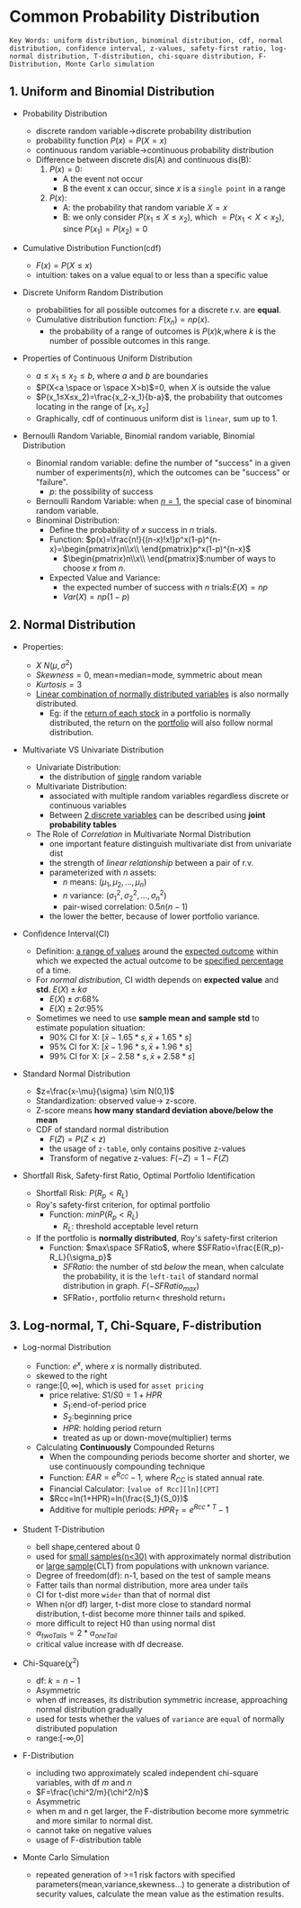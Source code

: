 # Common Probability Distribution

```
Key Words: uniform distribution, binominal distribution, cdf, normal distribution, confidence interval, z-values, safety-first ratio, log-normal distribution, T-distribution, chi-square distribution, F-Distribution, Monte Carlo simulation
```

## 1. Uniform and Binomial Distribution

- Probability Distribution

  - discrete random variable→discrete probability distribution
  - probability function $P(x)=P(X=x)$
  - continuous random variable→continuous probability distribution
  - Difference between discrete dis(A) and continuous dis(B):
    1.  $P(x)=0$:
        - A the event not occur
        - B the event x can occur, since $x$ is a `single point` in a range
    2.  $P(x)$:
        - A: the probability that random variable $X=x$
        - B: we only consider $P(x_1≤X≤x_2)$, which $=P(x_1<X<x_2)$, since $P(x_1)=P(x_2)=0$

- Cumulative Distribution Function(cdf)

  - $F(x)=P(X≤x)$
  - intuition: takes on a value equal to or less than a specific value

- Discrete Uniform Random Distribution
  - probabilities for all possible outcomes for a discrete r.v. are **equal**.
  - Cumulative distribution function: $F(x_n)=np(x)$.
    - the probability of a range of outcomes is $P(x)k$,where $k$ is the number of possible outcomes in this range.
- Properties of Continuous Uniform Distribution

  - $a≤x_1≤x_2≤b$, where $a$ and $b$ are boundaries
  - $P(X<a \space or \space X>b)$=0, when $X$ is outside the value
  - $P(x_1≤X≤x_2)=\frac{x_2-x_1}{b-a}$, the probability that outcomes locating in the range of $[x_1,x_2]$
  - Graphically, cdf of continuous uniform dist is `linear`, sum up to 1.

- Bernoulli Random Variable, Binomial random variable, Binomial Distribution
  - Binomial random variable: define the number of "success" in a given number of experiments($n$), which the outcomes can be "success" or "failure".
    - $p$: the possibility of success
  - Bernoulli Random Variable: when <u>$n=1$</u>, the special case of binominal random variable.
  - Binominal Distribution:
    - Define the probability of $x$ success in $n$ trials.
    - Function: $p(x)=\frac{n!}{(n-x)!x!}p^x(1-p)^{n-x}=\begin{pmatrix}n\\x\\ \end{pmatrix}p^x(1-p)^{n-x}$
      - $\begin{pmatrix}n\\x\\ \end{pmatrix}$:number of ways to choose $x$ from $n$.
    - Expected Value and Variance:
      - the expected number of success with $n$ trials:$E(X)=np$
      - $Var(X)=np(1-p)$

## 2. Normal Distribution

- Properties:
  - $X~N(\mu,\sigma^2)$
  - $Skewness=0$, mean=median=mode, symmetric about mean
  - $Kurtosis=3$
  - <u>Linear combination of normally distributed variables</u> is also normally distributed.
    - Eg: if the <u>return of each stock</u> in a portfolio is normally distributed, the return on the <u>portfolio</u> will also follow normal distribution.
- Multivariate VS Univariate Distribution

  - Univariate Distribution:
    - the distribution of <u>single</u> random variable
  - Multivariate Distribution:
    - associated with multiple random variables regardless discrete or continuous variables
    - Between <u>2 discrete variables</u> can be described using **joint probability tables**
  - The Role of _Correlation_ in Multivariate Normal Distribution
    - one important feature distinguish multivariate dist from univariate dist
    - the strength of _linear relationship_ between a pair of r.v.
    - parameterized with $n$ assets:
      - $n$ means: $(\mu_1,\mu_2,...,\mu_n)$
      - $n$ variance: $(\sigma_1^2,\sigma_2^2,...,\sigma_n^2)$
      - pair-wised correlation: $0.5n(n-1)$
    - the lower the better, because of lower portfolio variance.

- Confidence Interval(CI)

  - Definition: <u>a range of values</u> around the <u>expected outcome</u> within which we expected the actual outcome to be <u>specified percentage</u> of a time.
  - For _normal distribution_, CI width depends on **expected value** and **std**. $E(X)±k\sigma$
    - $E(X)±\sigma$:68%
    - $E(X)±2\sigma$:95%
  - Sometimes we need to use **sample mean and sample std** to estimate population situation:
    - 90% CI for X: $[\bar{x}-1.65*s,\bar{x}+1.65*s]$
    - 95% CI for X: $[\bar{x}-1.96*s,\bar{x}+1.96*s]$
    - 99% CI for X: $[\bar{x}-2.58*s,\bar{x}+2.58*s]$

- Standard Normal Distribution

  - $z=\frac{x-\mu}{\sigma} \sim N(0,1)$
  - Standardization: observed value-> z-score.
  - Z-score means **how many standard deviation above/below the mean**
  - CDF of standard normal distribution
    - $F(Z)=P(Z<z)$
    - the usage of `z-table`, only contains positive z-values
    - Transform of negative z-values: $F(-Z)=1-F(Z)$

- Shortfall Risk, Safety-first Ratio, Optimal Portfolio Identification
  - Shortfall Risk: $P(R_p<R_L)$
  - Roy's safety-first criterion, for optimal portfolio
    - Function: $minP(R_p<R_L)$
      - $R_L$: threshold acceptable level return
  - If the portfolio is **normally distributed**, Roy's safety-first criterion
    - Function: $max\space SFRatio$, where $SFRatio=\frac{E(R_p)-R_L}{\sigma_p}$
      - $SFRatio$: the number of std _below_ the mean, when calculate the probability, it is the `left-tail` of standard normal distribution in graph. $F(-SFRatio_{max})$
      - SFRatio`↑`, portfolio return< threshold return`↓`

## 3. Log-normal, T, Chi-Square, F-distribution

- Log-normal Distribution

  - Function: $e^x$, where $x$ is normally distributed.
  - skewed to the right
  - range:$[0,\infty]$, which is used for `asset pricing`
    - price relative: $S1/S0=1+HPR$
      - $S_1$:end-of-period price
      - $S_2$:beginning price
      - $HPR$: holding period return
      - treated as up or down-move(multiplier) terms
  - Calculating **Continuously** Compounded Returns
    - When the compounding periods become shorter and shorter, we use continuously compounding technique
    - Function: $EAR=e^{R_{CC}}-1$, where $R_{CC}$ is stated annual rate.
    - Financial Calculator: `[value of Rcc][ln][CPT]`
    - $Rcc=ln(1+HPR)=ln(\frac{S_1}{S_0})$
    - Additive for multiple periods: $HPR_T=e^{Rcc*T}-1$

- Student T-Distribution

  - bell shape,centered about 0
  - used for <u>small samples(n<30)</u> with approximately normal distribution or <u>large sample</u>(CLT) from populations with unknown variance.
  - Degree of freedom(df): n-1, based on the test of sample means
  - Fatter tails than normal distribution, more area under tails
  - CI for t-dist more `wider` than that of normal dist
  - When n(or df) larger, t-dist more close to standard normal distribution, t-dist become more thinner tails and spiked.
  - more difficult to reject H0 than using normal dist
  - $\alpha_{twoTails}=2*\alpha_{oneTail}$
  - critical value increase with df decrease.

- Chi-Square($\chi^2$)

  - df: $k=n-1$
  - Asymmetric
  - when df increases, its distribution symmetric increase, approaching normal distribution gradually
  - used for tests whether the values of `variance` are `equal` of normally distributed population
  - range:[-$\infty$,0]

- F-Distribution

  - including two approximately scaled independent chi-square variables, with df $m$ and $n$
  - $F=\frac{\chi^2/m}{\chi^2/n}$
  - Asymmetric
  - when m and n get larger, the F-distribution become more symmetric and more similar to normal dist.
  - cannot take on negative values
  - usage of F-distribution table

- Monte Carlo Simulation
  - repeated generation of >=1 risk factors with specified parameters(mean,variance,skewness...) to generate a distribution of security values, calculate the mean value as the estimation results.
